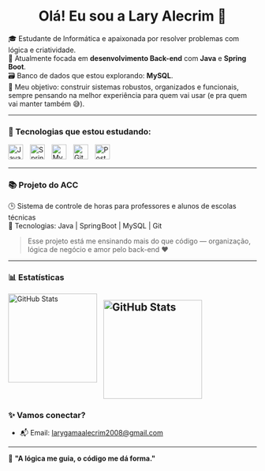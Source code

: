 <h1 align="center">Olá! Eu sou a Lary Alecrim 🌸</h1>

🎓 Estudante de Informática e apaixonada por resolver problemas com lógica e criatividade.  
🔧 Atualmente focada em **desenvolvimento Back-end** com **Java** e **Spring Boot**.  
🗃️ Banco de dados que estou explorando: **MySQL**.  
🎯 Meu objetivo: construir sistemas robustos, organizados e funcionais, sempre pensando na melhor experiência para quem vai usar (e pra quem vai manter também 😅).


---



### 🚀 Tecnologias que estou estudando:

  <img 
    alt="Java" 
    title="Java"
    width="30px" 
    style="padding-right: 10px;" 
    src="https://cdn.jsdelivr.net/gh/devicons/devicon/icons/java/java-original.svg" 
  />
  <img 
    alt="Spring Boot" 
    title="Spring Boot"
    width="30px" 
    style="padding-right: 10px;" 
    src="https://cdn.jsdelivr.net/gh/devicons/devicon/icons/spring/spring-original.svg" 
  />
  <img 
    alt="MySQL" 
    title="MySQL"
    width="30px" 
    style="padding-right: 10px;" 
    src="https://cdn.jsdelivr.net/gh/devicons/devicon/icons/mysql/mysql-original.svg" 
  />
  <img 
    alt="Git" 
    title="Git"
    width="30px" 
    style="padding-right: 10px;" 
    src="https://cdn.jsdelivr.net/gh/devicons/devicon/icons/git/git-original.svg" 
  />
  <img 
    alt="Postman" 
    title="Postman"
    width="30px" 
    style="padding-right: 10px;" 
    src="https://cdn.jsdelivr.net/gh/devicons/devicon/icons/postman/postman-original.svg" 
  />
</p>

<!-- Imagem da personagem decorativa no canto (ajustar o link depois de subir a imagem) -->
<!--
<img 
  src="https://github.com/lary-alecrim/lary-alecrim/blob/main/personagem.png?raw=true" 
  alt="Minha personagem" 
  align="right" 
  width="150px" 
/>
-->
---
### 📚 Projeto do ACC

🕒 Sistema de controle de horas para professores e alunos de escolas técnicas  
📌 Tecnologias: Java | Spring Boot | MySQL | Git  

> Esse projeto está me ensinando mais do que código — organização, lógica de negócio e amor pelo back-end ❤️
---
### 📊 Estatísticas

<img 
  align="left" 
  alt="GitHub Stats" 
  height="180" 
  style="padding-right: 10px;" 
  src="https://github-readme-stats.vercel.app/api?username=lary-alecrim&show_icons=true&theme=dracula&include_all_commits=true&locale=pt-br" 
/>

<img 
      align="left" 
      alt="GitHub Stats" 
      height="200" 
      src="https://github-readme-stats.vercel.app/api/top-langs/?username=lary-alecrim&theme=dracula&layout=compact&custom_title=Tecnologias&langs_count=9" 
  />
<br clear="left"/>
---

### ✨ Vamos conectar?

- 📬 Email: larygamaalecrim2008@gmail.com
---
🧠 **"A lógica me guia, o código me dá forma."**
